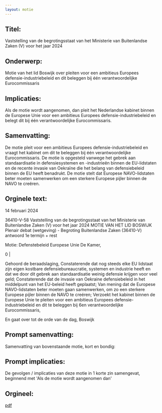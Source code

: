 ```yaml
---
layout: motie
---
```

## Titel:
Vaststelling van de begrotingsstaat van het Ministerie van Buitenlandse Zaken (V) voor het jaar 2024
## Onderwerp:
Motie van het lid Boswijk over pleiten voor een ambitieus Europees defensie-industriebeleid en dit beleggen bij één verantwoordelijke Eurocommissaris 
## Implicaties:
Als de motie wordt aangenomen, dan pleit het Nederlandse kabinet binnen de Europese Unie voor een ambitieus Europees defensie-industriebeleid en belegt dit bij één verantwoordelijke Eurocommissaris.
## Samenvatting:
De motie pleit voor een ambitieus Europees defensie-industriebeleid en vraagt het kabinet om dit te beleggen bij één verantwoordelijke Eurocommissaris. De motie is opgesteld vanwege het gebrek aan standaardisatie in defensiesystemen en -industrieën binnen de EU-lidstaten en de recente invasie van Oekraïne die het belang van defensiebeleid binnen de EU heeft benadrukt. De motie stelt dat Europese NAVO-lidstaten beter moeten samenwerken om een sterkere Europese pijler binnen de NAVO te creëren.
## Orginele text:


14 februari 2024

36410-V-58
Vaststelling van de begrotingsstaat van het Ministerie van Buitenlandse Zaken (V) voor het jaar 2024
MOTIE VAN HET LID BOSWIJK
Plenair debat (wetgeving) - Begroting Buitenlandse Zaken (36410-V) antwoord 1e termijn + rest

Motie: Defenstebeleid Europese Unie
De Kamer,

0
|

Gehoord de beraadslaging,
Constaterende dat nog steeds elke EU lidstaat zijn eigen kostbare
defensiebureaucratie, systemen en industrie heeft en dat we door dit gebrek aan
standaardisatie weinig defensie krijgen voor veel geld;
Constaterende dat de invasie van Oekraine defensiebeleid in het middelpunt van het
EU-beleid heeft geplaatst;
Van mening dat de Europese NAVO-lidstaten beter moeten gaan samenwerken, om
zo een sterkere Europese pijler binnen de NAVO te creéren;
Verzoekt het kabinet binnen de Europese Unie te pleiten voor een ambitieus
Europees defensie-industriebeleid en dit te beleggen bij 6en verantwoordelijke
Eurocommissaris,

En gaat over tot de orde van de dag,
Boswijk


## Prompt samenvatting:
Samenvatting van bovenstaande motie, kort en bondig:


## Prompt implicaties:
De gevolgen / implicaties van deze motie in 1 korte zin samengevat, beginnend met 'Als de motie wordt aangenomen dan' 

## Orgineel:
[pdf](https://gegevensmagazijn.tweedekamer.nl/OData/v4/2.0/Document(e1e462ba-c3e1-4c27-8f26-4f0608eb57b9)/resource)
